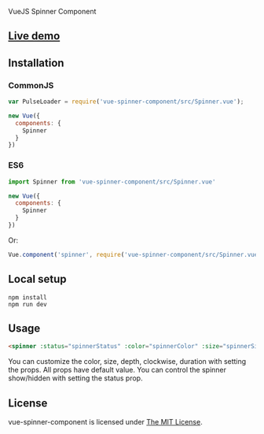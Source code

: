 VueJS Spinner Component

## [Live demo](http://sergeyloysha.github.io/vue-spinner-component/)

## Installation

### CommonJS
```js
var PulseLoader = require('vue-spinner-component/src/Spinner.vue');

new Vue({
  components: {
    Spinner
  }
})
```

### ES6
```js
import Spinner from 'vue-spinner-component/src/Spinner.vue'

new Vue({
  components: {
    Spinner
  }
})
```
Or: 
```js
Vue.component('spinner', require('vue-spinner-component/src/Spinner.vue'));
```

## Local setup

```
npm install
npm run dev
```

## Usage

```html
<spinner :status="spinnerStatus" :color="spinnerColor" :size="spinnerSize" :depth="spinnerDepth" :clockwise="spinnerClockwise" :duration="spinnerDuration"></spinner>
```

You can customize the color, size, depth, clockwise, duration with setting the props. All props have default value. You can control the spinner show/hidden with setting the status prop.

## License

 vue-spinner-component is licensed under [The MIT License](LICENSE).
